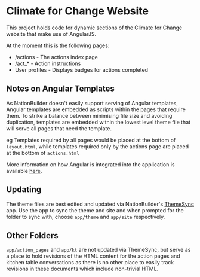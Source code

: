 # Climate for Change Website
This project holds code for dynamic sections of the Climate for Change website that make use of AngularJS.

At the moment this is the following pages:

* /actions - The actions index page
* /act_* - Action instructions
* User profiles - Displays badges for actions completed

## Notes on Angular Templates
As NationBuilder doesn't easily support serving of Angular templates, Angular templates are embedded as scripts within the pages that require them.
To strike a balance between minimising file size and avoiding duplication, templates are embedded within the lowest level theme file that will serve all pages that need the template.

eg Templates required by all pages would be placed at the bottom of `layout.html`, while templates required only by the actions page are placed at the bottom of `actions.html`

More information on how Angular is integrated into the application is available [here](http://broadthought.co/2016/03/20/using-angularjs-with-nationbuilder/).

## Updating

The theme files are best edited and updated via NationBuilder's [ThemeSync](http://nationbuilder.com/theme_sync) app.
Use the app to sync the theme and site and when prompted for the folder to sync with, choose `app/theme` and `app/site` respectively.

## Other Folders
`app/action_pages` and `app/kt` are not updated via ThemeSync, but serve as a place to hold revisions of the HTML content for the action pages and kitchen table conversations as there is no other place to easily track revisions in these documents which include non-trivial HTML.
